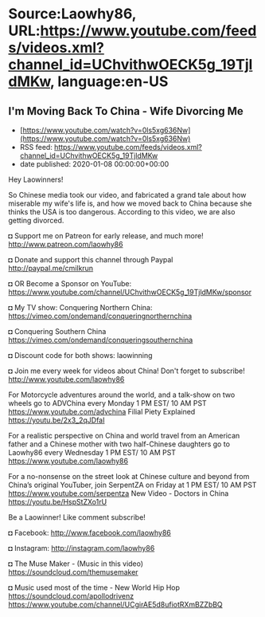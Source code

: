 # Source:Laowhy86, URL:https://www.youtube.com/feeds/videos.xml?channel_id=UChvithwOECK5g_19TjldMKw, language:en-US

## I'm Moving Back To China - Wife Divorcing Me
 - [https://www.youtube.com/watch?v=0ls5xg636Nw](https://www.youtube.com/watch?v=0ls5xg636Nw)
 - RSS feed: https://www.youtube.com/feeds/videos.xml?channel_id=UChvithwOECK5g_19TjldMKw
 - date published: 2020-01-08 00:00:00+00:00

Hey Laowinners!

So Chinese media took our video, and fabricated a grand tale about how miserable my wife's life is, and how we moved back to China because she thinks the USA is too dangerous. According to this video, we are also getting divorced. 

◘ Support me on Patreon for early release, and much more! http://www.patreon.com/laowhy86

◘ Donate and support this channel through Paypal http://paypal.me/cmilkrun

◘ OR Become a Sponsor on YouTube:
https://www.youtube.com/channel/UChvithwOECK5g_19TjldMKw/sponsor

◘ My TV show: Conquering Northern China:
https://vimeo.com/ondemand/conqueringnorthernchina

◘ Conquering Southern China
https://vimeo.com/ondemand/conqueringsouthernchina

◘ Discount code for both shows: laowinning

◘ Join me every week for videos about China! Don't forget to subscribe!
http://www.youtube.com/laowhy86

For Motorcycle adventures around the world, and a talk-show on two wheels go to ADVChina every Monday 1 PM EST/ 10 AM PST
https://www.youtube.com/advchina
Filial Piety Explained
https://youtu.be/2x3_2qJDfaI

For a realistic perspective on China and world travel from an American father and a Chinese mother with two half-Chinese daughters go to Laowhy86 every Wednesday 1 PM EST/ 10 AM PST
https://www.youtube.com/laowhy86

For a no-nonsense on the street look at Chinese culture and beyond from China’s original YouTuber, join SerpentZA on Friday at 1 PM EST/ 10 AM PST
https://www.youtube.com/serpentza
New Video - Doctors in China
https://youtu.be/HspStZXo1rU

Be a Laowinner!
Like comment subscribe!

◘ Facebook:
http://www.facebook.com/laowhy86

◘ Instagram: 
http://instagram.com/laowhy86

◘ The Muse Maker - (Music in this video)
https://soundcloud.com/themusemaker

◘ Music used most of the time - New World Hip Hop
https://soundcloud.com/apollodrivenz
https://www.youtube.com/channel/UCgirAE5d8ufiotRXmBZZbBQ

